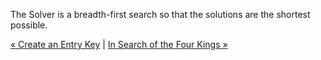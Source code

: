 The Solver is a breadth-first search so that the solutions are the shortest possible. 

[« Create an Entry Key](entry.md) | [In Search of the Four Kings »](solution.md)


